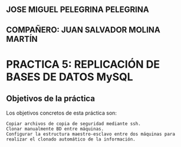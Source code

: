 ## JOSE MIGUEL PELEGRINA PELEGRINA
## COMPAÑERO: JUAN SALVADOR MOLINA MARTÍN

# PRACTICA 5: REPLICACIÓN DE BASES DE DATOS MySQL

## Objetivos de la práctica

Los objetivos concretos de esta práctica son:

	Copiar archivos de copia de seguridad mediante ssh.
	Clonar manualmente BD entre máquinas.
	Configurar la estructura maestro-esclavo entre dos máquinas para realizar el clonado automático de la información.
